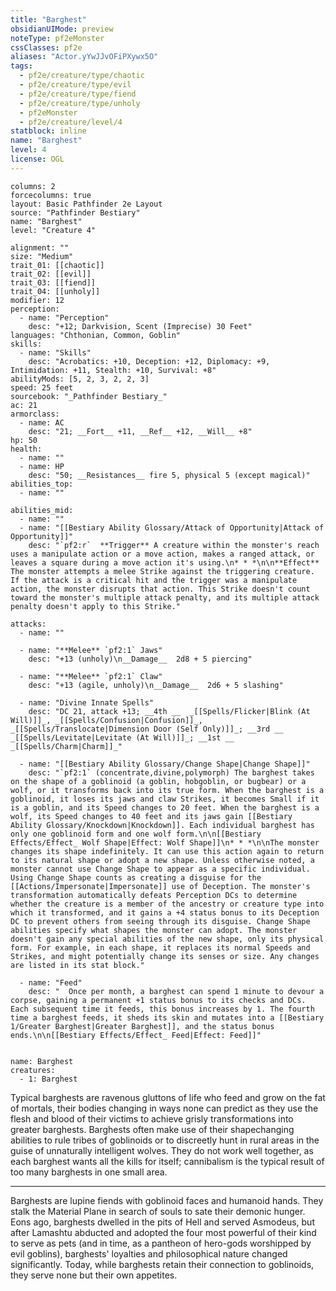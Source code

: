 ```yaml
---
title: "Barghest"
obsidianUIMode: preview
noteType: pf2eMonster
cssClasses: pf2e
aliases: "Actor.yYwJJvOFiPXywx5O" 
tags:
  - pf2e/creature/type/chaotic
  - pf2e/creature/type/evil
  - pf2e/creature/type/fiend
  - pf2e/creature/type/unholy
  - pf2eMonster
  - pf2e/creature/level/4
statblock: inline
name: "Barghest"
level: 4
license: OGL
---
```


```statblock
columns: 2
forcecolumns: true
layout: Basic Pathfinder 2e Layout
source: "Pathfinder Bestiary"
name: "Barghest"
level: "Creature 4"

alignment: ""
size: "Medium"
trait_01: [[chaotic]]
trait_02: [[evil]]
trait_03: [[fiend]]
trait_04: [[unholy]]
modifier: 12
perception:
  - name: "Perception"
    desc: "+12; Darkvision, Scent (Imprecise) 30 Feet"
languages: "Chthonian, Common, Goblin"
skills:
  - name: "Skills"
    desc: "Acrobatics: +10, Deception: +12, Diplomacy: +9, Intimidation: +11, Stealth: +10, Survival: +8"
abilityMods: [5, 2, 3, 2, 2, 3]
speed: 25 feet
sourcebook: "_Pathfinder Bestiary_"
ac: 21
armorclass:
  - name: AC
    desc: "21; __Fort__ +11, __Ref__ +12, __Will__ +8"
hp: 50
health:
  - name: ""
  - name: HP
    desc: "50; __Resistances__ fire 5, physical 5 (except magical)"
abilities_top:
  - name: ""

abilities_mid:
  - name: ""
  - name: "[[Bestiary Ability Glossary/Attack of Opportunity|Attack of Opportunity]]"
    desc: "`pf2:r`  **Trigger** A creature within the monster's reach uses a manipulate action or a move action, makes a ranged attack, or leaves a square during a move action it's using.\n* * *\n\n**Effect** The monster attempts a melee Strike against the triggering creature. If the attack is a critical hit and the trigger was a manipulate action, the monster disrupts that action. This Strike doesn't count toward the monster's multiple attack penalty, and its multiple attack penalty doesn't apply to this Strike."

attacks:
  - name: ""

  - name: "**Melee** `pf2:1` Jaws"
    desc: "+13 (unholy)\n__Damage__  2d8 + 5 piercing"

  - name: "**Melee** `pf2:1` Claw"
    desc: "+13 (agile, unholy)\n__Damage__  2d6 + 5 slashing"

  - name: "Divine Innate Spells"
    desc: "DC 21, attack +13; __4th __  _[[Spells/Flicker|Blink (At Will)]]_, _[[Spells/Confusion|Confusion]]_, _[[Spells/Translocate|Dimension Door (Self Only)]]_; __3rd __  _[[Spells/Levitate|Levitate (At Will)]]_; __1st __  _[[Spells/Charm|Charm]]_"

  - name: "[[Bestiary Ability Glossary/Change Shape|Change Shape]]"
    desc: "`pf2:1` (concentrate,divine,polymorph) The barghest takes on the shape of a goblinoid (a goblin, hobgoblin, or bugbear) or a wolf, or it transforms back into its true form. When the barghest is a goblinoid, it loses its jaws and claw Strikes, it becomes Small if it is a goblin, and its Speed changes to 20 feet. When the barghest is a wolf, its Speed changes to 40 feet and its jaws gain [[Bestiary Ability Glossary/Knockdown|Knockdown]]. Each individual barghest has only one goblinoid form and one wolf form.\n\n[[Bestiary Effects/Effect_ Wolf Shape|Effect: Wolf Shape]]\n* * *\n\nThe monster changes its shape indefinitely. It can use this action again to return to its natural shape or adopt a new shape. Unless otherwise noted, a monster cannot use Change Shape to appear as a specific individual. Using Change Shape counts as creating a disguise for the [[Actions/Impersonate|Impersonate]] use of Deception. The monster's transformation automatically defeats Perception DCs to determine whether the creature is a member of the ancestry or creature type into which it transformed, and it gains a +4 status bonus to its Deception DC to prevent others from seeing through its disguise. Change Shape abilities specify what shapes the monster can adopt. The monster doesn't gain any special abilities of the new shape, only its physical form. For example, in each shape, it replaces its normal Speeds and Strikes, and might potentially change its senses or size. Any changes are listed in its stat block."

  - name: "Feed"
    desc: "  Once per month, a barghest can spend 1 minute to devour a corpse, gaining a permanent +1 status bonus to its checks and DCs. Each subsequent time it feeds, this bonus increases by 1. The fourth time a barghest feeds, it sheds its skin and mutates into a [[Bestiary 1/Greater Barghest|Greater Barghest]], and the status bonus ends.\n\n[[Bestiary Effects/Effect_ Feed|Effect: Feed]]"
 
```

```encounter-table
name: Barghest
creatures:
  - 1: Barghest
```



Typical barghests are ravenous gluttons of life who feed and grow on the fat of mortals, their bodies changing in ways none can predict as they use the flesh and blood of their victims to achieve grisly transformations into greater barghests. Barghests often make use of their shapechanging abilities to rule tribes of goblinoids or to discreetly hunt in rural areas in the guise of unnaturally intelligent wolves. They do not work well together, as each barghest wants all the kills for itself; cannibalism is the typical result of too many barghests in one small area.

* * *

Barghests are lupine fiends with goblinoid faces and humanoid hands. They stalk the Material Plane in search of souls to sate their demonic hunger. Eons ago, barghests dwelled in the pits of Hell and served Asmodeus, but after Lamashtu abducted and adopted the four most powerful of their kind to serve as pets (and in time, as a pantheon of hero-gods worshipped by evil goblins), barghests' loyalties and philosophical nature changed significantly. Today, while barghests retain their connection to goblinoids, they serve none but their own appetites.
